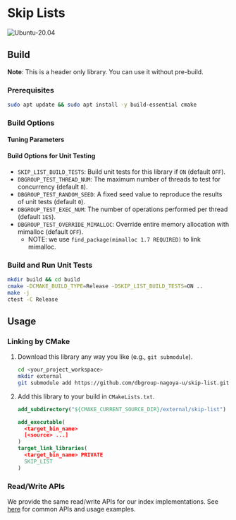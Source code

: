 # Skip Lists

![Ubuntu-20.04](https://github.com/dbgroup-nagoya-u/skip-list/workflows/Ubuntu-20.04/badge.svg?branch=main)

## Build

**Note**: This is a header only library. You can use it without pre-build.

### Prerequisites

```bash
sudo apt update && sudo apt install -y build-essential cmake
```

### Build Options

#### Tuning Parameters

#### Build Options for Unit Testing

- `SKIP_LIST_BUILD_TESTS`: Build unit tests for this library if `ON` (default `OFF`).
- `DBGROUP_TEST_THREAD_NUM`: The maximum number of threads to test for concurrency (default `8`).
- `DBGROUP_TEST_RANDOM_SEED`: A fixed seed value to reproduce the results of unit tests (default `0`).
- `DBGROUP_TEST_EXEC_NUM`: The number of operations performed per thread (default `1E5`).
- `DBGROUP_TEST_OVERRIDE_MIMALLOC`: Override entire memory allocation with mimalloc (default `OFF`).
    - NOTE: we use `find_package(mimalloc 1.7 REQUIRED)` to link mimalloc.

### Build and Run Unit Tests

```bash
mkdir build && cd build
cmake -DCMAKE_BUILD_TYPE=Release -DSKIP_LIST_BUILD_TESTS=ON ..
make -j
ctest -C Release
```

## Usage

### Linking by CMake

1. Download this library any way you like (e.g., `git submodule`).

    ```bash
    cd <your_project_workspace>
    mkdir external
    git submodule add https://github.com/dbgroup-nagoya-u/skip-list.git external/skip-list
    ```

1. Add this library to your build in `CMakeLists.txt`.

    ```cmake
    add_subdirectory("${CMAKE_CURRENT_SOURCE_DIR}/external/skip-list")

    add_executable(
      <target_bin_name>
      [<source> ...]
    )
    target_link_libraries(
      <target_bin_name> PRIVATE
      SKIP_LIST
    )
    ```

### Read/Write APIs

We provide the same read/write APIs for our index implementations. See [here](https://github.com/dbgroup-nagoya-u/index-benchmark/wiki/Common-APIs-for-Index-Implementations) for common APIs and usage examples.
